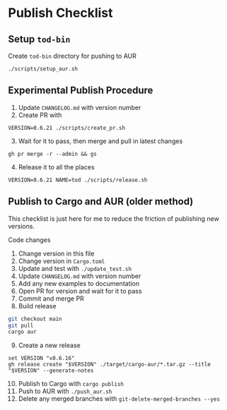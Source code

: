 # Publish Checklist

## Setup `tod-bin`

Create `tod-bin` directory for pushing to AUR

```fish
./scripts/setup_aur.sh
```

## Experimental Publish Procedure

1. Update `CHANGELOG.md` with version number
2. Create PR with

```fish
VERSION=0.6.21 ./scripts/create_pr.sh
```

3. Wait for it to pass, then merge and pull in latest changes

```fish
gh pr merge -r --admin && gs
```

4. Release it to all the places

```fish
VERSION=0.6.21 NAME=tod ./scripts/release.sh
```

## Publish to Cargo and AUR (older method)

This checklist is just here for me to reduce the friction of publishing new versions.

Code changes

1. Change version in this file
2. Change version in `Cargo.toml`
3. Update and test with `./update_test.sh`
4. Update `CHANGELOG.md` with version number
5. Add any new examples to documentation
6. Open PR for version and wait for it to pass
7. Commit and merge PR
8. Build release

```bash
git checkout main
git pull
cargo aur
```

9. Create a new release

```
set VERSION "v0.6.16"
gh release create "$VERSION" ./target/cargo-aur/*.tar.gz --title "$VERSION" --generate-notes
```

10. Publish to Cargo with `cargo publish`
11. Push to AUR with `./push_aur.sh`
12. Delete any merged branches with `git-delete-merged-branches --yes`


